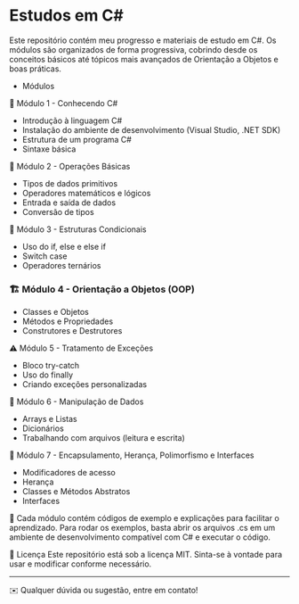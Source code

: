 <h1> Estudos em C#</h1>


Este repositório contém meu progresso e materiais de estudo em C#. Os módulos são organizados de forma progressiva, cobrindo desde os conceitos básicos até tópicos mais avançados de Orientação a Objetos e boas práticas.

 - Módulos

📌 Módulo 1 - Conhecendo C#
- Introdução à linguagem C#
- Instalação do ambiente de desenvolvimento (Visual Studio, .NET SDK)
- Estrutura de um programa C#
- Sintaxe básica

 🔢 Módulo 2 - Operações Básicas
- Tipos de dados primitivos
- Operadores matemáticos e lógicos
- Entrada e saída de dados
- Conversão de tipos

 🔄 Módulo 3 - Estruturas Condicionais
- Uso do if, else e else if
- Switch case
- Operadores ternários

### 🏗️ Módulo 4 - Orientação a Objetos (OOP)
- Classes e Objetos
- Métodos e Propriedades
- Construtores e Destrutores

⚠️ Módulo 5 - Tratamento de Exceções
- Bloco try-catch
- Uso do finally
- Criando exceções personalizadas

 📂 Módulo 6 - Manipulação de Dados
- Arrays e Listas
- Dicionários
- Trabalhando com arquivos (leitura e escrita)

 🔑 Módulo 7 - Encapsulamento, Herança, Polimorfismo e Interfaces
- Modificadores de acesso
- Herança
- Classes e Métodos Abstratos
- Interfaces

 🚀 Cada módulo contém códigos de exemplo e explicações para facilitar o aprendizado. Para rodar os exemplos, basta abrir os arquivos .cs em um ambiente de desenvolvimento compatível com C# e executar o código.


 📜 Licença
Este repositório está sob a licença MIT. Sinta-se à vontade para usar e modificar conforme necessário.

---

✉️ Qualquer dúvida ou sugestão, entre em contato!